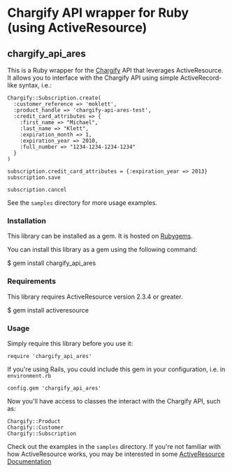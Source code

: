 Chargify API wrapper for Ruby (using ActiveResource)
====================================================

chargify_api_ares
-----------------

This is a Ruby wrapper for the [Chargify](http://chargify.com) API that leverages ActiveResource.
It allows you to interface with the Chargify API using simple ActiveRecord-like syntax, i.e.:

    Chargify::Subscription.create(
      :customer_reference => 'moklett',
      :product_handle => 'chargify-api-ares-test',
      :credit_card_attributes => {
        :first_name => "Michael",
        :last_name => "Klett",
        :expiration_month => 1,
        :expiration_year => 2010,
        :full_number => "1234-1234-1234-1234"
      }
    )
    
    subscription.credit_card_attributes = {:expiration_year => 2013}
    subscription.save
    
    subscription.cancel

See the `samples` directory for more usage examples.


### Installation

This library can be installed as a gem. It is hosted on [Rubygems](http://rubygems.org).

You can install this library as a gem using the following command:

$ gem install chargify_api_ares


### Requirements

This library requires ActiveResource version 2.3.4 or greater.

$ gem install activeresource


### Usage

Simply require this library before you use it:

    require 'chargify_api_ares'
    

If you're using Rails, you could include this gem in your configuration, i.e. in `environment.rb`

    config.gem 'chargify_api_ares'
    

Now you'll have access to classes the interact with the Chargify API, such as:

`Chargify::Product`  
`Chargify::Customer`  
`Chargify::Subscription`

Check out the examples in the `samples` directory.  If you're not familiar with how ActiveResource works,
you may be interested in some [ActiveResource Documentation](http://apidock.com/rails/ActiveResource/Base)
